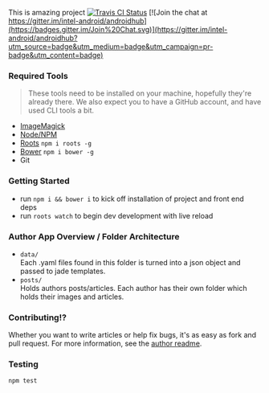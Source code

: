 This is amazing project
[![Travis CI Status](https://travis-ci.org/intel-android/androidhub.svg?branch=master)](https://travis-ci.org/intel-android/androidhub)
[![Join the chat at https://gitter.im/intel-android/androidhub](https://badges.gitter.im/Join%20Chat.svg)](https://gitter.im/intel-android/androidhub?utm_source=badge&utm_medium=badge&utm_campaign=pr-badge&utm_content=badge)

### Required Tools
> These tools need to be installed on your machine, hopefully they're already there. We also expect you to have a GitHub account, and have used CLI tools a bit.

- [ImageMagick](http://www.imagemagick.org/script/binary-releases.php)
- [Node/NPM](https://nodejs.org/)
- [Roots](http://roots.cx/) `npm i roots -g`
- [Bower](http://bower.io/) `npm i bower -g`
- Git

### Getting Started
- run `npm i && bower i` to kick off installation of project and front end deps
- run `roots watch` to begin dev development with live reload

### Author App Overview / Folder Architecture
- `data/`  
Each .yaml files found in this folder is turned into a json object and passed to jade templates.
- `posts/`  
Holds authors posts/articles. Each author has their own folder which holds their images and articles.

### Contributing!?
Whether you want to write articles or help fix bugs, it's as easy as fork and pull request. For more information, see the [author readme](https://github.com/intel-android/androidhub/blob/master/authors_readme.md).

### Testing
`npm test`
